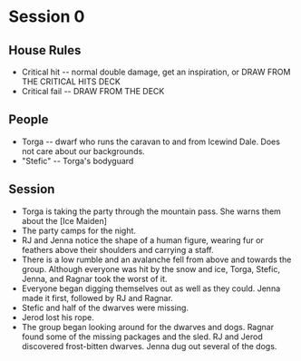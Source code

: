 
# Session 0
## House Rules
* Critical hit -- normal double damage, get an inspiration, or DRAW FROM THE CRITICAL HITS DECK
* Critical fail -- DRAW FROM THE DECK
## People
* Torga -- dwarf who runs the caravan to and from Icewind Dale.  Does not care about our backgrounds.
* "Stefic" -- Torga's bodyguard

## Session
* Torga is taking the party through the mountain pass. She warns them about the [Ice Maiden]
* The party camps for the night.
* RJ and Jenna notice the shape of a human figure, wearing fur or feathers above their shoulders and carrying a staff.
* There is a low rumble and an avalanche fell from above and towards the group. Although everyone was hit by the snow and ice, Torga, Stefic, Jenna, and Ragnar took the worst of it.
* Everyone began digging themselves out as well as they could. Jenna made it first, followed by RJ and Ragnar.
* Stefic and half of the dwarves were missing.
* Jerod lost his rope.
* The group began looking around for the dwarves and dogs. Ragnar found some of the missing packages and the sled. RJ and Jerod discovered frost-bitten dwarves. Jenna dug out several of the dogs.

